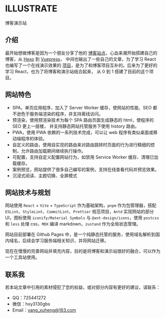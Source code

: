 # ILLUSTRATE

博客演示站

## 介绍

最开始想做博客是因为一个朋友分享了他的 [博客站点]，心血来潮开始搭建自己的博客，从 [Hexo] 到 [Vuepress]， 中间也输出了一些自己的文章，为了学习 React 也编写了一个在线演示效果的 [项目]，是为了和博客项目互补的。后来为了更好的学习 React，也为了将博客和演示站结合起来， 从 0 到 1 搭建了目前的这个项目。

## 网站特色

- SPA，单页应用程序，加入了 Server Worker 缓存，使网站的性能、SEO 都不逊色于服务端渲染的程序，并支持离线访问。
- 预渲染，使用预渲染技术为每个 SPA 路由页面生成静态的 html，使程序的 SEO 更上一层楼， 并支持静态网站托管服务下使用 history 路由。
- PWA，使用 PWA 依赖的一系列技术完成，可以让 web 程序有类似桌面或移动端程序的体验。
- 自定义的路由，使用自实现的路由来对路由跳转时页面的行为进行精细的控制，允许路由加载期间继续执行操作。
- 可配置，支持自定义配置网站行为，如禁用 Service Worker 缓存、清理已加载缓存。
- 案例预览，网站提供了很多自己编写的案例，支持在线查看代码并预览效果。
- 沉浸式阅读、主题切换、全屏模式

## 网站技术与规划

网站使用 `React` + `Vite` + `TypeScript` 作为基础架构，`pnpm` 作为包管理器，搭配 `ESLint`、`StyleLint`、`CommitLint`、`Prettier` 规范项目，`Antd` 实现网站的部分 UI，图标使用 `iconify/Material Symbols` 与 `@ant-design/icons`，使用 `postcss` 和 `less` 处理 css，`MDX` 编译 markdown，`zustand` 作为全局状态管理。

网站目前部署在 Github Pages 中，是一个纯静态托管的服务，使用域名解析到国内域名，后续会学习服务端相关知识，并将网站迁移。

现在在慢慢的完善网站并填充内容，目的是将博客和演示站很好的融合，可以作为一个工具站使用。

## 联系我

若本站文章中引用的素材侵犯了您的权益，或对部分内容有更好的建议，请联系：

- QQ：725441272
- 微信：hxy3130gbs
- Email：yang_xuheng@163.com

[博客站点]: https://blog-kappa-seven-43.vercel.app/
[Hexo]: https://hexo.io/zh-cn/
[Vuepress]: https://vuepress.vuejs.org/zh/
[项目]: https://github.com/yuanyxh/illustrate
